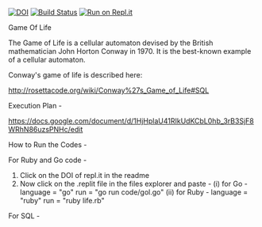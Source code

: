 [![DOI](https://zenodo.org/badge/288799494.svg)](https://zenodo.org/badge/latestdoi/288799494) 
[![Build Status](https://travis-ci.com/sj94123/HW2.svg?branch=master)](https://travis-ci.com/sj94123/HW2)
[![Run on Repl.it](https://repl.it/badge/github/sj94123/HW2)](https://repl.it/github/sj94123/HW2)



Game Of Life

The Game of Life is a   cellular automaton   devised by the British mathematician   John Horton Conway   in 1970.   It is the best-known example of a cellular automaton.

Conway's game of life is described   here:

http://rosettacode.org/wiki/Conway%27s_Game_of_Life#SQL

Execution Plan - 

https://docs.google.com/document/d/1HjHplaU41RIkUdKCbL0hb_3rB3SjF8WRhN86uzsPNHc/edit

How to Run the Codes - 

For Ruby and Go code - 
1. Click on the DOI of repl.it in the readme
2. Now click on the .replit file in the files explorer and paste -
  (i) for Go - 
      language = "go"
      run = "go run code/gol.go"
   (ii) for Ruby -
      language = "ruby"
      run = "ruby life.rb"
      
For SQL -


